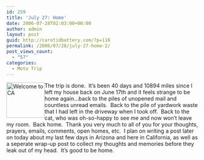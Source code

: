 ```yaml
---
id: 259
title: 'July 27: Home'
date: 2006-07-28T02:03:00+00:00
author: admin
layout: post
guid: http://carotidbattery.com/?p=116
permalink: /2006/07/28/july-27-home-2/
post_views_count:
  - "57"
categories:
  - Moto Trip
---
```

[<img class="alignleft" style="float: left;" src="http://static.flickr.com/61/199627743_fe2302ff7d_t.jpg" alt="Welcome to CA" width="100" height="93" />](http://www.flickr.com/photos/64293054@N00/199627743/ "Photo Sharing")The trip is done.  It&#8217;s been 40 days and 10894 miles since I left my house back on June 17th and it feels strange to be home again&#8230;back to the piles of unopened mail and countless unread emails.  Back to the pile of yardwork waste that I had left in the driveway when I took off.  Back to the cat, who was oh-so-happy to see me and now won&#8217;t leave my room.  Back home.  Thank you very much to all of you for your thoughts, prayers, emails, comments, open homes, etc.  I plan on writing a post later on today about my last few days in Arizona and here in California, as well as a seperate wrap-up post to collect my thoughts and memories before they leak out of my head.  It&#8217;s good to be home.